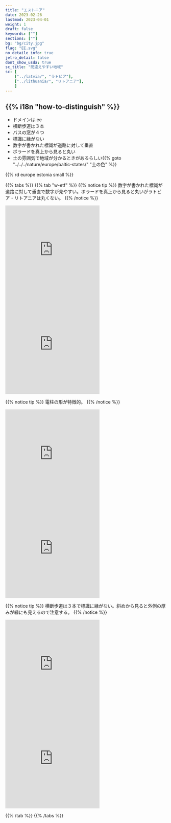 ```yaml
---
title: "エストニア"
date: 2023-02-26
lastmod: 2023-04-01
weight: 1
draft: false
keywords: [""]
sections: [""]
bg: "bg/city.jpg"
flag: "EE.svg"
no_detaile_info: true
jetro_detail: false
dont_show_usda: true
sc_title: "間違えやすい地域"
sc: [
    ["../latvia/", "ラトビア"],
    ["../lithuania/", "リトアニア"],
    ]
---
```


<div class="main-desciption country-description">
    <h2 class="section-title">{{% i18n "how-to-distinguish" %}}</h2>
    <ul class="rule-list">
        <li>ドメインは<span class="quiz">.ee</span></li>
        <li>横断歩道は<span class="quiz">３</span>本</li>
        <li>バスの窓が<span class="quiz">４</span>つ</li>
        <li>標識に縁が<span class="quiz">ない</span></li>
        <li>数字が書かれた標識が道路に対して<span class="quiz">垂直</span></li>
        <li>ボラードを真上から見ると<span class="quiz">丸い</span></li>
        <li class="no-evidence">土の雰囲気で地域が分かるときがあるらしい{{% goto "../../../nature/europe/baltic-states/" "土の色" %}}
    </ul>
    {{% rd europe estonia small %}}
</div>

{{% tabs  %}}
{{% tab "w-etf" %}}
{{% notice tip %}}
数字が書かれた標識が道路に対して<span class="quiz">垂直</span>で数字が見やすい。ボラードを真上から見ると<span class="quiz">丸い</span>がラトビア・リトアニアは丸くない。
{{% /notice %}}

<div class="googlemap-if">
<iframe src="https://www.google.com/maps/embed?pb=!4v1684548865123!6m8!1m7!1ss2eRa4sqGznaQedLsvXiMQ!2m2!1d59.37685549321069!2d27.89913102016457!3f105.52049170390629!4f-7.112191365266568!5f3.325193203789971" width="295" height="295" style="border:0;" allowfullscreen="" loading="lazy" referrerpolicy="no-referrer-when-downgrade"></iframe>
<iframe src="https://www.google.com/maps/embed?pb=!4v1684548910900!6m8!1m7!1sbf96ov07ReZpD0SKEheWeA!2m2!1d59.37684172767825!2d27.89843847287929!3f166.20028344309202!4f-22.312461237142173!5f3.325193203789971" width="295" height="295" style="border:0;" allowfullscreen="" loading="lazy" referrerpolicy="no-referrer-when-downgrade"></iframe>
</div>

{{% notice tip %}}
電柱の形が特徴的。
{{% /notice %}}

<div class="googlemap-if">
<iframe src="https://www.google.com/maps/embed?pb=!4v1684549021500!6m8!1m7!1stbZuP6koBaeDo8e3cl_DkA!2m2!1d58.93504701494305!2d23.54464915487738!3f201.21315628958942!4f12.229153390006445!5f3.325193203789971" width="295" height="295" style="border:0;" allowfullscreen="" loading="lazy" referrerpolicy="no-referrer-when-downgrade"></iframe>
<iframe src="https://www.google.com/maps/embed?pb=!4v1684549789125!6m8!1m7!1sUK09eoFtGbyzqxhEKnzbMA!2m2!1d58.82859579738559!2d22.77281356132972!3f222.06544992607115!4f35.6061724790744!5f3.325193203789971" width="295" height="295" style="border:0;" allowfullscreen="" loading="lazy" referrerpolicy="no-referrer-when-downgrade"></iframe>
</div>

{{% notice tip %}}
横断歩道は<span class="quiz">３</span>本で標識に縁が<span class="quiz">ない</span>。斜めから見ると外側の厚みが縁にも見えるので注意する。
{{% /notice %}}

<div class="googlemap-if">
<iframe src="https://www.google.com/maps/embed?pb=!4v1684549238949!6m8!1m7!1s4W9cFaQMc_ek9GGig9Phcw!2m2!1d58.35948426936434!2d24.57032239016301!3f166.07829051421828!4f6.553574384305179!5f3.325193203789971" width="295" height="295" style="border:0;" allowfullscreen="" loading="lazy" referrerpolicy="no-referrer-when-downgrade"></iframe>
<iframe src="https://www.google.com/maps/embed?pb=!4v1684549427861!6m8!1m7!1sZQzayB7wC0UbW2V1waLYSg!2m2!1d58.38554624317938!2d26.7243602941676!3f49.48841726999512!4f0.30752187369996875!5f3.0892742262860935" width="295" height="295" style="border:0;" allowfullscreen="" loading="lazy" referrerpolicy="no-referrer-when-downgrade"></iframe>
</div>

{{% /tab %}}
{{% /tabs %}}
